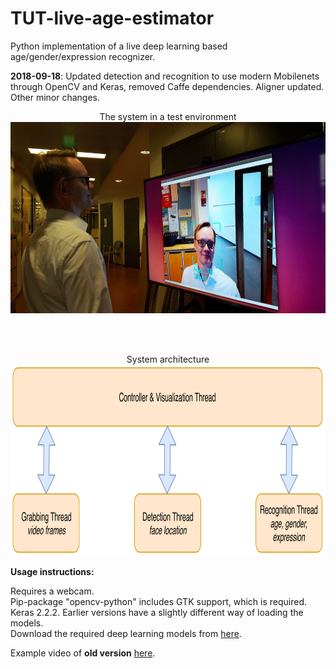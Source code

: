 # TUT-live-age-estimator
Python implementation of a live deep learning based age/gender/expression recognizer.

<b>2018-09-18</b>: Updated detection and recognition to use modern Mobilenets through OpenCV and Keras, removed Caffe dependencies. Aligner updated. Other minor changes.

<p align="center">
  The system in a test environment<br>
  <img src="doc/demo.jpg" width=544 height=306>
</p>
<br><br>
<p align="center">
  System architecture<br>
  <img src="doc/architecture.png" width=544 height=306>
</p>

<b>Usage instructions: </b>

Requires a webcam.<br>
Pip-package "opencv-python" includes GTK support, which is required.<br>
Keras 2.2.2. Earlier versions have a slightly different way of loading the models.<br>
Download the required deep learning models from <a href="https://tutfi-my.sharepoint.com/:u:/g/personal/janne_tommola_tut_fi/EcrQbRgnsydApRFsmsUbPfABcEK0arXtCe796Bt1x7_U7g?e=fQJN7Z">here</a>.

Example video of <b>old version</b> <a href="https://youtu.be/Kfe5hKNwrCU">here</a>.


